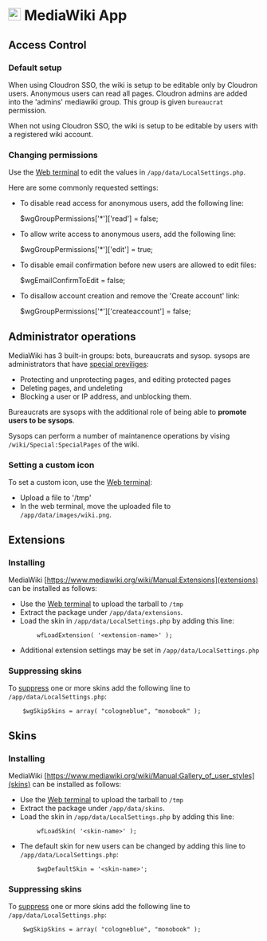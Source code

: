 # <img src="/documentation/img/mediawiki-logo.png" width="25px"> MediaWiki App

## Access Control

### Default setup

When using Cloudron SSO, the wiki is setup to be editable only by Cloudron users.
Anonymous users can read all pages. Cloudron admins are added into the 'admins'
mediawiki group. This group is given `bureaucrat` permission.

When not using Cloudron SSO, the wiki is setup to be editable by users with a
registered wiki account.

### Changing permissions

Use the [Web terminal](apps/#web-terminal) to edit the values in
`/app/data/LocalSettings.php`.

Here are some commonly requested settings:

* To disable read access for anonymous users, add the following line:

    $wgGroupPermissions['*']['read'] = false;

* To allow write access to anonymous users, add the following line:

    $wgGroupPermissions['*']['edit'] = true;

* To disable email confirmation before new users are allowed to edit files:

    $wgEmailConfirmToEdit = false;

* To disallow account creation and remove the 'Create account' link:

    $wgGroupPermissions['*']['createaccount'] = false;

## Administrator operations

MediaWiki has 3 built-in groups: bots, bureaucrats and sysop. sysops are administrators that have
[special previliges](https://www.mediawiki.org/wiki/Help:Sysops_and_permissions):

* Protecting and unprotecting pages, and editing protected pages
* Deleting pages, and undeleting
* Blocking a user or IP address, and unblocking them.

Bureaucrats are sysops with the additional role of being able to **promote users to be sysops**.

Sysops can perform a number of maintanence operations by vising `/wiki/Special:SpecialPages` of the wiki.

### Setting a custom icon

To set a custom icon, use the [Web terminal](apps/#web-terminal):

* Upload a file to '/tmp'
* In the web terminal, move the uploaded file to `/app/data/images/wiki.png`.

## Extensions

### Installing

MediaWiki [https://www.mediawiki.org/wiki/Manual:Extensions](extensions) can be installed
as follows:

* Use the [Web terminal](apps/#web-terminal) to upload the tarball to `/tmp`
* Extract the package under `/app/data/extensions`.
* Load the skin in `/app/data/LocalSettings.php` by adding this line:
```
        wfLoadExtension( '<extension-name>' );
```
* Additional extension settings may be set in `/app/data/LocalSettings.php`

### Suppressing skins

To [suppress](https://www.mediawiki.org/wiki/Manual:Skin_configuration) one or more skins add the following line
to `/app/data/LocalSettings.php`:

```
    $wgSkipSkins = array( "cologneblue", "monobook" );
```

## Skins

### Installing

MediaWiki [https://www.mediawiki.org/wiki/Manual:Gallery_of_user_styles](skins) can be installed
as follows:

* Use the [Web terminal](apps/#web-terminal) to upload the tarball to `/tmp`
* Extract the package under `/app/data/skins`.
* Load the skin in `/app/data/LocalSettings.php` by adding this line:
```
        wfLoadSkin( '<skin-name>' );
```
* The default skin for new users can be changed by adding this line to `/app/data/LocalSettings.php`:
```
        $wgDefaultSkin = '<skin-name>';
```

### Suppressing skins

To [suppress](https://www.mediawiki.org/wiki/Manual:Skin_configuration) one or more skins add the following line
to `/app/data/LocalSettings.php`:

```
    $wgSkipSkins = array( "cologneblue", "monobook" );
```

